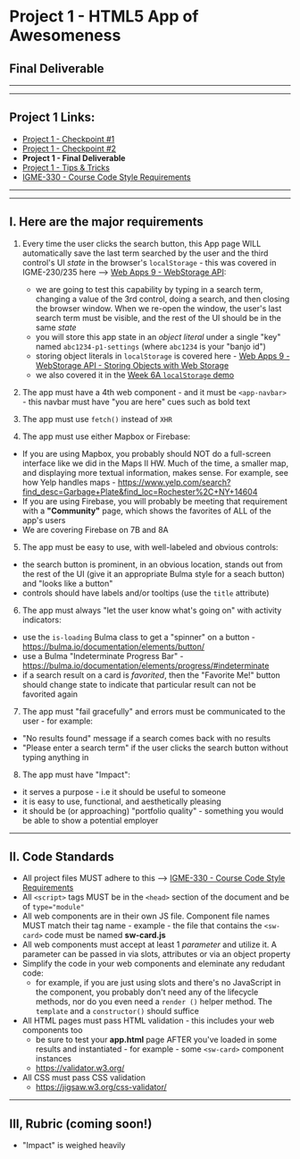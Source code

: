# Project 1 - HTML5 App of Awesomeness
## Final Deliverable

<hr><hr>

## Project 1 Links:

- [Project 1 - Checkpoint #1](p1-checkpoint-1.md)
- [Project 1 - Checkpoint #2](p1-checkpoint-2.md)
- **Project 1 - Final Deliverable**
- [Project 1 - Tips & Tricks](p1-tips.md)
- [IGME-330 - Course Code Style Requirements](330-code-style.md) 

<hr><hr>


## I. Here are the major requirements

1) Every time the user clicks the search button, this App page WILL automatically save the last term searched by the user and the third control's UI *state* in the browser's `localStorage` - this was covered in IGME-230/235 here --> [Web Apps 9 - WebStorage API](https://github.com/tonethar/IGME-230-Master/blob/master/notes/web-apps-9.md):
    - we are going to test this capability by typing in a search term, changing a value of the 3rd control, doing a search, and then closing the browser window. When we re-open the window, the user's last search term must be visible, and the rest of the UI should be in the same *state*
    - you will store this app state in an *object literal* under a single "key" named `abc1234-p1-settings` (where `abc1234` is your "banjo id")
    - storing object literals in `localStorage` is covered here - [Web Apps 9 - WebStorage API - Storing Objects with Web Storage](https://github.com/tonethar/IGME-230-Master/blob/master/notes/web-apps-9.md#iii-storing-objects-with-web-storage)
    - we also covered it in the [Week 6A `localStorage` demo](../weekly/06A.md#iv-localstorage-demo)

2) The app must have a 4th web component - and it must be `<app-navbar>` - this navbar must have "you are here" cues such as bold text

3) The app must use `fetch()` instead of `XHR`

4) The app must use either Mapbox or Firebase:
  - If you are using Mapbox, you probably should NOT do a full-screen interface like we did in the Maps II HW. Much of the time, a smaller map, and displaying more textual information, makes sense. For example, see how Yelp handles maps - https://www.yelp.com/search?find_desc=Garbage+Plate&find_loc=Rochester%2C+NY+14604
  - If you are using Firebase, you will probably be meeting that requirement with a **"Community"** page, which shows the favorites of ALL of the app's users
  - We are covering Firebase on 7B and 8A

5) The app must be easy to use, with well-labeled and obvious controls:
  - the search button is prominent, in an obvious location, stands out from the rest of the UI (give it an appropriate Bulma style for a seach button) and "looks like a button"
  - controls should have labels and/or tooltips (use the `title` attribute)

6) The app must always "let the user know what's going on" with activity indicators:
  - use the `is-loading` Bulma class to get a "spinner" on a button - https://bulma.io/documentation/elements/button/
  - use a Bulma "Indeterminate Progress Bar" - https://bulma.io/documentation/elements/progress/#indeterminate
  - if a search result on a card is *favorited*, then the "Favorite Me!" button should change state to indicate that particular result can not be favorited again

7) The app must "fail gracefully" and errors must be communicated to the user - for example:
  - "No results found" message if a search comes back with no results
  - "Please enter a search term" if the user clicks the search button without typing anything in

8) The app must have "Impact":
  - it serves a purpose - i.e it should be useful to someone
  - it is easy to use, functional, and aesthetically pleasing
  - it should be (or approaching) "portfolio quality" - something you would be able to show a potential employer

<hr>

## II. Code Standards
- All project files MUST adhere to this --> [IGME-330 - Course Code Style Requirements](330-code-style.md) 
- All `<script>` tags MUST be in the `<head>` section of the document and be of `type="module"`
- All web components are in their own JS file. Component file names MUST match their tag name - example - the file that contains the `<sw-card>` code must be named **sw-card.js**
- All web components must accept at least 1 *parameter* and utilize it. A parameter can be passed in via slots, attributes or via an object property
- Simplify the code in your web components and eleminate any redudant code:
  - for example, if you are just using slots and there's no JavaScript in the component, you probably don't need any of the lifecycle methods, nor do you even need a `render ()` helper method. The `template` and a `constructor()` should suffice
- All HTML pages must pass HTML validation - this includes your web components too
  - be sure to test your **app.html** page AFTER you've loaded in some results and instantiated - for example - some `<sw-card>` component instances 
  - https://validator.w3.org/
- All CSS must pass CSS validation
  - https://jigsaw.w3.org/css-validator/

<hr>

## III, Rubric (coming soon!)

- "Impact" is weighed heavily 
